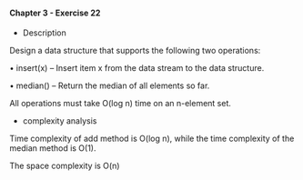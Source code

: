 #### Chapter 3 - Exercise 22
* Description

Design a data structure that supports the following two operations:

• insert(x) – Insert item x from the data stream to the data structure.

• median() – Return the median of all elements so far.

All operations must take O(log n) time on an n-element set.

* complexity analysis

Time complexity of add method is O(log n), while the time complexity of the median method is O(1).

The space complexity is O(n)
